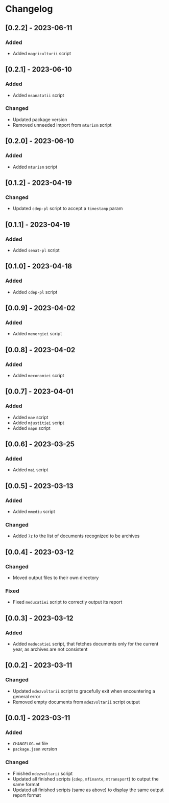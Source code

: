 # Changelog

## [0.2.2] - 2023-06-11

### Added
- Added `magriculturii` script

## [0.2.1] - 2023-06-10

### Added
- Added `msanatatii` script

### Changed
- Updated package version
- Removed unneeded import from `mturism` script

## [0.2.0] - 2023-06-10

### Added
- Added `mturism` script

## [0.1.2] - 2023-04-19

### Changed
- Updated `cdep-pl` script to accept a `timestamp` param

## [0.1.1] - 2023-04-19

### Added
- Added `senat-pl` script

## [0.1.0] - 2023-04-18

### Added
- Added `cdep-pl` script

## [0.0.9] - 2023-04-02

### Added
- Added `menergiei` script

## [0.0.8] - 2023-04-02

### Added
- Added `meconomiei` script

## [0.0.7] - 2023-04-01

### Added
- Added `mae` script
- Added `mjustitiei` script
- Added `mapn` script

## [0.0.6] - 2023-03-25

### Added
- Added `mai` script

## [0.0.5] - 2023-03-13

### Added
- Added `mmediu` script

### Changed
- Added `7z` to the list of documents recognized to be archives

## [0.0.4] - 2023-03-12

### Changed
- Moved output files to their own directory

### Fixed
- Fixed `meducatiei` script to correctly output its report

## [0.0.3] - 2023-03-12

### Added
- Added `meducatiei` script, that fetches documents only for the current year, as archives are not consistent

## [0.0.2] - 2023-03-11

### Changed
- Updated `mdezvoltarii` script to gracefully exit when encountering a general error
- Removed empty documents from `mdezvoltarii` script output

## [0.0.1] - 2023-03-11

### Added
- `CHANGELOG.md` file
- `package.json` version

### Changed
- Finished `mdezvoltarii` script
- Updated all finished scripts (`cdep`, `mfinante`, `mtransport`) to output the same format
- Updated all finished scripts (same as above) to display the same output report format